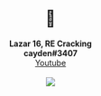 <h1 align="center">👋</h1>
<p align="center">
  <b>Lazar 16, RE Cracking</b><br>
  <b>cayden#3407</b><br>
  <a href="https://www.youtube.com/channel/UCZeI4eM-JxF0Aq72XcPMP5g">Youtube</a><br><br>
  <img src="https://komarev.com/ghpvc/?username=ret42&color=1a1a1a">
  <br></br>
